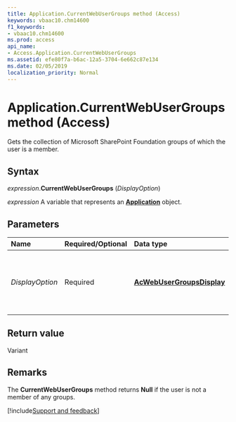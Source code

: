```yaml
---
title: Application.CurrentWebUserGroups method (Access)
keywords: vbaac10.chm14600
f1_keywords:
- vbaac10.chm14600
ms.prod: access
api_name:
- Access.Application.CurrentWebUserGroups
ms.assetid: efe80f7a-b6ac-12a5-3704-6e662c87e134
ms.date: 02/05/2019
localization_priority: Normal
---
```



# Application.CurrentWebUserGroups method (Access)

Gets the collection of Microsoft SharePoint Foundation groups of which the user is a member. 


## Syntax

_expression_.**CurrentWebUserGroups** (_DisplayOption_)

_expression_ A variable that represents an **[Application](Access.Application.md)** object.


## Parameters

|Name|Required/Optional|Data type|Description|
|:-----|:-----|:-----|:-----|
| _DisplayOption_|Required|**[AcWebUserGroupsDisplay](access.acwebusergroupsdisplay.md)**|Specifies the type of information to return about the user's groups.|

## Return value

Variant


## Remarks

The **CurrentWebUserGroups** method returns **Null** if the user is not a member of any groups.




[!include[Support and feedback](~/includes/feedback-boilerplate.md)]